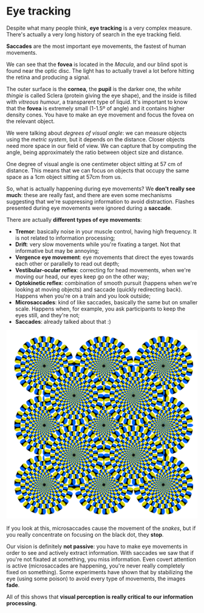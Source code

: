 # Eye tracking

Despite what many people think, **eye tracking** is a very complex measure. There's actually a very long history of search in the eye tracking field.

**Saccades** are the most important eye movements, the fastest of human movements.

We can see that the **fovea** is located in the _Macula_, and our blind spot is found near the optic disc. The light has to actually travel a lot before hitting the retina and producing a signal.

The outer surface is the **cornea**, the **pupil** is the darker one, the _white thingie_ is called Sclera (protein giving the eye shape), and the inside is filled with _vitreous humour_, a transparent type of liquid. It's important to know that the **fovea** is extremely small (1-1.5º of angle) and it contains higher density cones. You have to make an eye movement and focus the fovea on the relevant object.

We were talking about _degrees of visual angle_: we can measure objects using the _metric system_, but it depends on the distance. Closer objects need more space in our field of view. We can capture that by computing the angle, being approximately the ratio between object size and distance.

One degree of visual angle is one centimeter object sitting at 57 cm of distance. This means that we can focus on objects that occupy the same space as a 1cm object sitting at 57cm from us.

So, what is actually happening during eye movements? We **don't really see much**: these are really fast, and there are even some mechanisms suggesting that we're suppressing information to avoid distraction. Flashes presented during eye movements were ignored during a **saccade**.

There are actually **different types of eye movements**:

- **Tremor**: basically noise in your muscle control, having high frequency. It is not related to information processing;
- **Drift**: very slow movements while you're fixating a target. Not that informative but may be annoying;
- **Vergence eye movement**: eye movements that direct the eyes towards each other or parallelly to read out depth;
- **Vestibular-ocular reflex**: correcting for head movements, when we're moving our head, our eyes keep go on the other way;
- **Optokinetic reflex**: combination of smooth pursuit (happens when we're looking at moving objects) and saccade (quickly redirecting back). Happens when you're on a train and you look outside;
- **Microsaccades**: kind of like saccades, basically the same but on smaller scale. Happens when, for example, you ask participants to keep the eyes still, and they're not;
- **Saccades**: already talked about that :)

![illusion](./res/illusion.png)

If you look at this, microsaccades cause the movement of the _snakes_, but if you really concentrate on focusing on the black dot, they **stop**.

Our vision is definitely **not passive**: you have to make eye movements in order to see and actively extract information.
With saccades we saw that if you're not fixated at something, you miss information. Even covert attention is active (microsaccades are happening, you're never really completely fixed on something). Some experiments have shown that by stabilizing the eye (using some poison) to avoid every type of movements, the images **fade**.

All of this shows that **visual perception is really critical to our information processing**.
